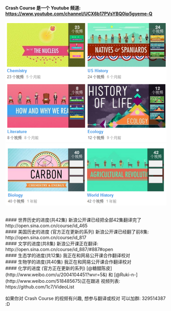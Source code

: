 #### Crash Course 是一个 Youtube 频道: https://www.youtube.com/channel/UCX6b17PVsYBQ0ip5gyeme-Q


![x](i/list1.png)  
![x](i/list2.png)  
![x](i/list3.png)  




<br>
#### 世界历史的进度(共42集)
新浪公开课已经把全部42集翻译完了  
http://open.sina.com.cn/course/id_465


<br>
#### 美国历史的进度 (官方正在更新的系列)  
新浪公开课已经翻了前8集:  
http://open.sina.com.cn/course/id_817  


<br>
#### 文学的进度(共8集)
新浪公开课正在翻译:  
http://open.sina.com.cn/course/id_887/#887#open  



<br>
#### 生态学的进度(共12集)
我正在和网易公开课合作翻译校对  


<br>
#### 生物学的进度(共40集)
我正在和网易公开课合作翻译校对  



<br>
#### 化学的进度 (官方正在更新的系列)
[@糖醋陈皮](http://www.weibo.com/u/2004104451?wvr=5&) 和 [@Ruki-n-](http://www.weibo.com/518485675)正在跟进  
视频列表:  
https://github.com/1c7/VideoList





<br>
<br>
如果你对 Crash Course 的视频有兴趣, 想参与翻译或校对  
可以加群: 329514387  
:D  
